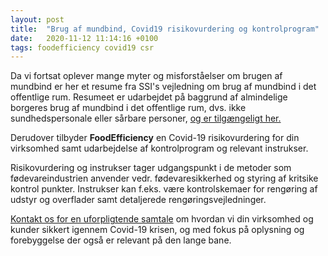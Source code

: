 ```yaml
---
layout: post
title:  "Brug af mundbind, Covid19 risikovurdering og kontrolprogram"
date:   2020-11-12 11:14:16 +0100
tags: foodefficiency covid19 csr
---
```

Da vi fortsat oplever mange myter og misforståelser om brugen af mundbind er her et resume fra SSI's vejledning om brug af mundbind i det offentlige rum.  Resumeet er udarbejdet på baggrund af almindelige borgeres brug af mundbind i det offentlige rum, dvs. ikke sundhedspersonale eller sårbare personer, [og er tilgængeligt her.][1]

Derudover tilbyder **FoodEfficiency** en Covid-19 risikovurdering for din virksomhed samt udarbejdelse af kontrolprogram og relevant instrukser. 

Risikovurdering og instrukser tager udgangspunkt i de metoder som fødevareindustrien anvender vedr. fødevaresikkerhed og styring af kritsike kontrol punkter. Instrukser kan f.eks. være kontrolskemaer for rengøring af udstyr og overflader samt detaljerede rengøringsvejledninger. 

[Kontakt os for en uforpligtende samtale][2] om hvordan vi din virksomhed og kunder sikkert igennem Covid-19 krisen, og med fokus på oplysning og forebyggelse der også er relevant på den lange bane.

[1]: /assets/publications/2020_FE_Mundbind%20anbefales%20som%20et%20supplerende%20smitteforebyggende%20tiltag.pdf "Mundbind Anbefales Som Et Supplerende Smitteforebyggende Tiltag"
[2]: http://www.foodefficiency.dk/contact "Contact"
